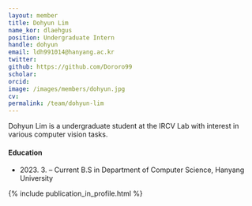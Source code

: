 ```yaml
---
layout: member
title: Dohyun Lim
name_kor: dlaehgus
position: Undergraduate Intern
handle: dohyun
email: ldh991014@hanyang.ac.kr 
twitter: 
github: https://github.com/Dororo99
scholar: 
orcid: 
image: /images/members/dohyun.jpg
cv: 
permalink: /team/dohyun-lim
---
```


Dohyun Lim is a undergraduate student at the IRCV Lab with interest in various computer vision tasks.

#### Education

<ul class="chronological">
  <li><span>2023. 3. – Current</span> B.S in Department of Computer Science, Hanyang University</li>
</ul>

{% include publication_in_profile.html %}
